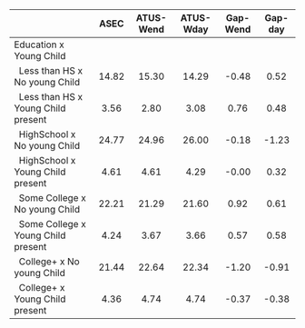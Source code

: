 
|                      |         ASEC |    ATUS-Wend |    ATUS-Wday |     Gap-Wend |      Gap-day |
| -------------------- | :----------: | :----------: | :----------: | :----------: | :----------: |
| Education x Young Child |              |              |              |              |              |
| &nbsp;&nbsp;Less than HS x No young Child |        14.82 |        15.30 |        14.29 |        -0.48 |         0.52 |
| &nbsp;&nbsp;Less than HS x Young Child present |         3.56 |         2.80 |         3.08 |         0.76 |         0.48 |
| &nbsp;&nbsp;HighSchool x No young Child |        24.77 |        24.96 |        26.00 |        -0.18 |        -1.23 |
| &nbsp;&nbsp;HighSchool x Young Child present |         4.61 |         4.61 |         4.29 |        -0.00 |         0.32 |
| &nbsp;&nbsp;Some College x No young Child |        22.21 |        21.29 |        21.60 |         0.92 |         0.61 |
| &nbsp;&nbsp;Some College x Young Child present |         4.24 |         3.67 |         3.66 |         0.57 |         0.58 |
| &nbsp;&nbsp;College+ x No young Child |        21.44 |        22.64 |        22.34 |        -1.20 |        -0.91 |
| &nbsp;&nbsp;College+ x Young Child present |         4.36 |         4.74 |         4.74 |        -0.37 |        -0.38 |

